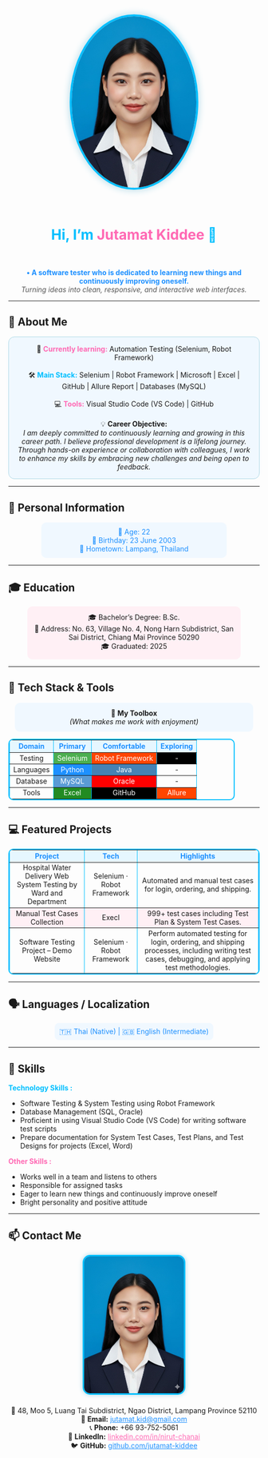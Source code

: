 <!-- Banner / Cover -->
<p align="center">
  <img src="image/imgaeNueng.jpg" width="250" 
       style="border-radius: 50%; border: 4px solid #00BFFF; box-shadow: 0px 0px 15px #ADD8E6;" 
       alt="Profile"/>
</p><br/>

<h1 align="center" style="color:#00BFFF;">Hi, I’m <span style="color:#FF69B4;">Jutamat Kiddee</span> 👋</h1><br/>
<p align="center">
  <strong style="color:#1E90FF;">  • A software tester who is dedicated to learning new things and continuously improving oneself. </strong><br/>
  <em style="color:#555;">Turning ideas into clean, responsive, and interactive web interfaces.</em>
</p>

---

## 🚀 About Me
<p align="center" style="background:#F0F8FF; padding:15px; border-radius:12px; border:1px solid #ADD8E6;">
  🌱 <strong style="color:#FF69B4;">Currently learning:</strong> Automation Testing (Selenium, Robot Framework) <br/><br/>
  🛠 <strong style="color:#00BFFF;">Main Stack:</strong>  Selenium | Robot Framework | Microsoft | Excel | GitHub | Allure Report | Databases (MySQL)<br/><br/>
  💻 <strong style="color:#FF69B4;">Tools:</strong>    Visual Studio Code (VS Code) | GitHub <br/><br/>
  💡 <strong>Career Objective:</strong><br/>
  <em>I am deeply committed to continuously learning and growing in this career path. 
I believe professional development is a lifelong journey. Through hands-on experience or collaboration with colleagues,
 I work to enhance my skills by embracing new challenges and being open to feedback.</em>
</p>

---

## 📝 Personal Information
<p align="center" style="color:#1E90FF; background:#F0F8FF; padding:10px; border-radius:10px; width:70%; margin:auto;">
🎂 Age: 22 <br/>
🎉 Birthday: 23 June 2003 <br/>
🏡 Hometown: Lampang, Thailand
</p>

---

## 🎓 Education
<p align="center" style="background:#FFF0F5; padding:12px; border-radius:10px; width:80%; margin:auto;">
🎓 Bachelor’s Degree: B.Sc.<br/>
🏫 Address: No. 63, Village No. 4, Nong Harn Subdistrict, San Sai District, Chiang Mai Province 50290<br/>
🎓 Graduated: 2025
</p>

---

## 🧰 Tech Stack & Tools

<p align="center" style="background:#F0F8FF; padding:12px; border-radius:10px; width:90%; margin:auto;">
🌸 <strong>My Toolbox</strong> <br/>
<em>(What makes me work with enjoyment)</em>
</p>

<table align="center" border="1" cellspacing="0" cellpadding="8" style="border:2px solid #00BFFF; border-radius:10px; text-align:center; width:90%;">
<tr style="background-color:#E6F7FF; color:#1E90FF;">
<th>Domain</th>
<th>Primary</th>
<th>Comfortable</th>
<th>Exploring</th>
</tr>
<tr>
<td>Testing</td>
<td style="background:#4CAF50; color:#fff;">Selenium</td>
<td style="background:#FF4500; color:#fff;">Robot Framework</td>
<td style="background:#000; color:#fff;">-</td>
</tr>
<tr>
<td>Languages</td>
<td style="background:#1E90FF; color:#fff;">Python</td>
<td style="background:#4682B4; color:#fff;">Java</td>
<td>-</td>
</tr>
<tr>
<td>Database</td>
<td style="background:#5A9BD5; color:#fff;">MySQL</td>
<td style="background:#FF0000; color:#fff;">Oracle</td>
<td>-</td>
</tr>
<tr>
<td>Tools</td>
<td style="background:#228B22; color:#fff;">Excel</td>
<td style="background:#000; color:#fff;">GitHub</td>
<td style="background:#FF4500; color:#fff;">Allure</td>
</tr>
</table>


---

## 💻 Featured Projects
<table align="center" border="1" cellspacing="0" cellpadding="8" style="border:2px solid #00BFFF; border-radius:10px; text-align:center;">
<tr style="background-color:#E6F7FF; color:#1E90FF;">
<th>Project</th><th>Tech</th><th>Highlights</th>
</tr>
<tr>
<td>Hospital Water Delivery Web System Testing by Ward and Department</td>
<td>Selenium · Robot Framework </td>
<td>Automated and manual test cases for login, ordering, and shipping. </td>
</tr>
<tr style="background-color:#FFF0F5;">
<td> Manual Test Cases Collection </td>
<td>Execl</td>
<td>999+ test cases including Test Plan & System Test Cases.</td>
</tr>
<tr>
<td>Software Testing Project – Demo Website </td>
<td>Selenium · Robot Framework</td>
<td>Perform automated testing for login, ordering, and shipping processes, including writing test cases, debugging, and applying test methodologies.</td>
</tr>
</table>

---

## 🗣 Languages / Localization
<p align="center" style="color:#1E90FF; background:#F0F8FF; padding:8px; border-radius:8px; width:60%; margin:auto;">
🇹🇭 Thai (Native) | 🇬🇧 English (Intermediate)
</p>

---

## 📝 Skills

<strong style="color:#00BFFF;">Technology Skills :</strong>
- Software Testing & System Testing using Robot Framework 
- Database Management (SQL, Oracle)  
- Proficient in using Visual Studio Code (VS Code) for writing software test scripts  
- Prepare documentation for System Test Cases, Test Plans, and Test Designs for projects (Excel, Word)  

<strong style="color:#FF69B4;">Other Skills :</strong>
- Works well in a team and listens to others  
- Responsible for assigned tasks  
- Eager to learn new things and continuously improve oneself  
- Bright personality and positive attitude  



---

## 📫 Contact Me
<p align="center">
  <img src="image/imgaeNueng.jpg" width="200" alt="Contact Image" 
       style="border-radius: 15px; margin-bottom: 20px; border: 3px solid #00BFFF; box-shadow: 0px 0px 10px #ADD8E6;"/><br/>
  🏡 48, Moo 5, Luang Tai Subdistrict, Ngao District, Lampang Province 52110<br/>
  💌 <strong>Email:</strong> <a href="mailto:jutamat.kid@gmail.com" style="color:#1E90FF;">jutamat.kid@gmail.com</a><br/>
  📞 <strong>Phone:</strong> +66 93-752-5061<br/>
  💼 <strong>LinkedIn:</strong> <a href="https://linkedin.com/in/nirut-chanai" style="color:#FF69B4;">linkedin.com/in/nirut-chanai</a><br/>
  🐦 <strong>GitHub:</strong> <a href="https://github.com/jutamat-kiddee" style="color:#1E90FF;">github.com/jutamat-kiddee</a>
</p>
